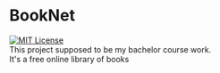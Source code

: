# BookNet

[![MIT License](https://img.shields.io/pypi/l/aiogram.svg?style=flat-square)](https://opensource.org/licenses/MIT)
<br>
This project supposed to be my bachelor course work. <br>
It's a free online library of books
